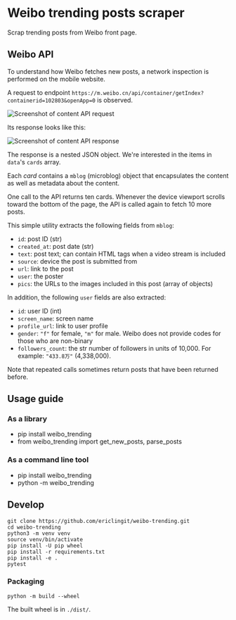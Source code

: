 # Weibo trending posts scraper

Scrap trending posts from Weibo front page.

## Weibo API

To understand how Weibo fetches new posts, a network inspection is performed on the mobile website.

A request to endpoint `https://m.weibo.cn/api/container/getIndex?containerid=102803&openApp=0` is observed.

![Screenshot of content API request](./img/inspect-api-url.png)

Its response looks like this:

![Screenshot of content API response](./img/inspect-response-cards.png)

The response is a nested JSON object. We're interested in the items in `data`'s `cards` array.

Each *card* contains a `mblog` (microblog) object that encapsulates the content as well as metadata about the content.

One call to the API returns ten cards. Whenever the device viewport scrolls toward the bottom of the page, the API is called again to fetch 10 more posts.

This simple utility extracts the following fields from `mblog`:
- `id`: post ID (str)
- `created_at`: post date (str)
- `text`: post text; can contain HTML tags when a video stream is included
- `source`: device the post is submitted from
- `url`: link to the post
- `user`: the poster
- `pics`: the URLs to the images included in this post (array of objects)

In addition, the following `user` fields are also extracted:
- `id`: user ID (int)
- `screen_name`: screen name
- `profile_url`: link to user profile
- `gender`: `"f"` for female, `"m"` for male. Weibo does not provide codes for those who are non-binary
- `followers_count`: the str number of followers in units of 10,000. For example: `"433.8万"` (4,338,000).

Note that repeated calls sometimes return posts that have been returned before.

## Usage guide

### As a library

- pip install weibo_trending
- from weibo_trending import get_new_posts, parse_posts


### As a command line tool

- pip install weibo_trending
- python -m weibo_trending


## Develop

```
git clone https://github.com/ericlingit/weibo-trending.git
cd weibo-trending
python3 -m venv venv
source venv/bin/activate
pip install -U pip wheel
pip install -r requirements.txt
pip install -e .
pytest
```

### Packaging

```
python -m build --wheel
```

The built wheel is in `./dist/`.
